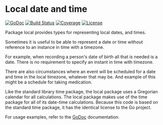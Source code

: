 # Local date and time

[![GoDoc](https://godoc.org/github.com/spkg/local?status.svg)](https://godoc.org/github.com/spkg/local)
[![Build Status](https://travis-ci.org/spkg/local.svg?branch=master)](https://travis-ci.org/spkg/local)
[![Coverage](http://gocover.io/_badge/github.com/spkg/local)](http://gocover.io/github.com/spkg/local)
[![License](https://img.shields.io/badge/license-BSD-green.svg)](https://raw.githubusercontent.com/spkg/local/master/LICENSE.md)

Package local provides types for representing local dates, and times.

Sometimes it is useful to be able to represent a date or time without reference
to an instance in time with a timezone.

For example, when recording a person's date of birth all that is needed is a date.
There is no requirement to specify an instant in time with timezone.

There are also circumstances where an event will be scheduled for a date and time
in the local timezone, whatever that may be. And example of this might be a schedule for
taking medication.

Like the standard library time package, the local package uses a Gregorian calendar
for all calculations. The local package makes use of the time package for all
of its date-time calculations. Because this code is based on the standard time package,
it has the identical license to the Go project.

For usage examples, refer to the [GoDoc](https://godoc.org/github.com/spkg/local) documentation.

